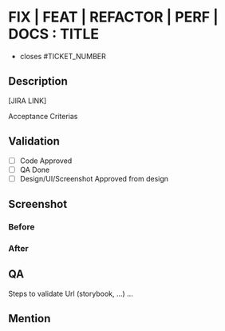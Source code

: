 # FIX | FEAT | REFACTOR | PERF | DOCS : TITLE

- closes #TICKET_NUMBER

## Description

[JIRA LINK]

Acceptance Criterias

## Validation

- [ ] Code Approved
- [ ] QA Done
- [ ] Design/UI/Screenshot Approved from design

## Screenshot
### Before

### After

## QA

Steps to validate
Url (storybook, ...)
...

## Mention

